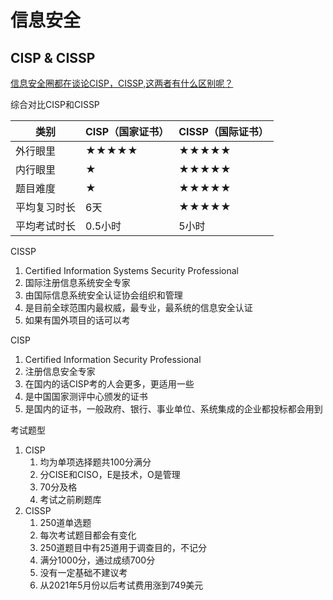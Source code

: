 # 信息安全

## CISP & CISSP

[信息安全圈都在谈论CISP，CISSP,这两者有什么区别呢？](https://www.zhihu.com/question/34247497?sort=created)


综合对比CISP和CISSP

|  类别     |CISP（国家证书）|CISSP（国际证书）|
|----------|--------------|---------------|
|外行眼里    |	★★★★★	 |   ★★★★★     |
|内行眼里    |	  ★        |   ★★★★★     |
|题目难度    |	  ★        |   ★★★★★     |
|平均复习时长|	  6天       |   ★★★★★     |
|平均考试时长|	0.5小时      |    5小时      |

CISSP
1. Certified Information Systems Security Professional
2. 国际注册信息系统安全专家
3. 由国际信息系统安全认证协会组织和管理
4. 是目前全球范围内最权威，最专业，最系统的信息安全认证
5. 如果有国外项目的话可以考

CISP
1. Certified Information Security Professional
2. 注册信息安全专家
3. 在国内的话CISP考的人会更多，更适用一些
4. 是中国国家测评中心颁发的证书
5. 是国内的证书，一般政府、银行、事业单位、系统集成的企业都投标都会用到

考试题型
1. CISP
   1. 均为单项选择题共100分满分
   2. 分CISE和CISO，E是技术，O是管理
   3. 70分及格
   4. 考试之前刷题库
2. CISSP
   1. 250道单选题
   2. 每次考试题目都会有变化
   3. 250道题目中有25道用于调查目的，不记分
   4. 满分1000分，通过成绩700分
   5. 没有一定基础不建议考
   6. 从2021年5月份以后考试费用涨到749美元

